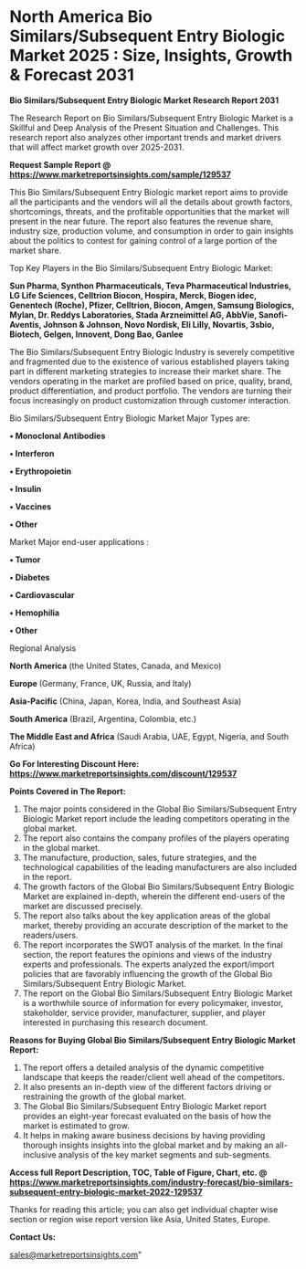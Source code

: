 # North America Bio Similars/Subsequent Entry Biologic Market 2025 : Size, Insights, Growth & Forecast 2031

<strong>Bio Similars/Subsequent Entry Biologic Market Research Report 2031</strong>

The Research Report on Bio Similars/Subsequent Entry Biologic Market is a Skillful and Deep Analysis of the Present Situation and Challenges. This research report also analyzes other important trends and market drivers that will affect market growth over 2025-2031.

<strong>Request Sample Report @ <a href=https://www.marketreportsinsights.com/sample/129537>https://www.marketreportsinsights.com/sample/129537</a></strong>

This Bio Similars/Subsequent Entry Biologic market report aims to provide all the participants and the vendors will all the details about growth factors, shortcomings, threats, and the profitable opportunities that the market will present in the near future. The report also features the revenue share, industry size, production volume, and consumption in order to gain insights about the politics to contest for gaining control of a large portion of the market share.

Top Key Players in the Bio Similars/Subsequent Entry Biologic Market:

<strong>Sun Pharma, Synthon Pharmaceuticals, Teva Pharmaceutical Industries, LG Life Sciences, Celltrion Biocon, Hospira, Merck, Biogen idec, Genentech (Roche), Pfizer, Celltrion, Biocon, Amgen, Samsung Biologics, Mylan, Dr. Reddys Laboratories, Stada Arzneimittel AG, AbbVie, Sanofi-Aventis, Johnson & Johnson, Novo Nordisk, Eli Lilly, Novartis, 3sbio, Biotech, Gelgen, Innovent, Dong Bao, Ganlee</strong>

The Bio Similars/Subsequent Entry Biologic Industry is severely competitive and fragmented due to the existence of various established players taking part in different marketing strategies to increase their market share. The vendors operating in the market are profiled based on price, quality, brand, product differentiation, and product portfolio. The vendors are turning their focus increasingly on product customization through customer interaction.

Bio Similars/Subsequent Entry Biologic Market Major Types are:

<strong>• Monoclonal Antibodies

• Interferon

• Erythropoietin

• Insulin

• Vaccines

• Other</strong>

Market Major end-user applications :

<strong>• Tumor

• Diabetes

• Cardiovascular

• Hemophilia

• Other</strong>

Regional Analysis

</u><strong><b>North America</b></strong> (the United States, Canada, and Mexico)

<strong><b>Europe </b></strong>(Germany, France, UK, Russia, and Italy)

<strong><b>Asia-Pacific</b></strong> (China, Japan, Korea, India, and Southeast Asia)

<strong><b>South America</b></strong> (Brazil, Argentina, Colombia, etc.)

<strong><b>The Middle East and Africa</b></strong> (Saudi Arabia, UAE, Egypt, Nigeria, and South Africa)

<strong>Go For Interesting Discount Here: <a href=https://www.marketreportsinsights.com/discount/129537>https://www.marketreportsinsights.com/discount/129537</a></strong>

<strong>Points Covered in The Report:</strong>
<ol>
  <li>The major points considered in the Global Bio Similars/Subsequent Entry Biologic Market report include the leading competitors operating in the global market.</li>
  <li>The report also contains the company profiles of the players operating in the global market.</li>
  <li>The manufacture, production, sales, future strategies, and the technological capabilities of the leading manufacturers are also included in the report.</li>
  <li>The growth factors of the Global Bio Similars/Subsequent Entry Biologic Market are explained in-depth, wherein the different end-users of the market are discussed precisely.</li>
  <li>The report also talks about the key application areas of the global market, thereby providing an accurate description of the market to the readers/users.</li>
  <li>The report incorporates the SWOT analysis of the market. In the final section, the report features the opinions and views of the industry experts and professionals. The experts analyzed the export/import policies that are favorably influencing the growth of the Global Bio Similars/Subsequent Entry Biologic Market.</li>
  <li>The report on the Global Bio Similars/Subsequent Entry Biologic Market is a worthwhile source of information for every policymaker, investor, stakeholder, service provider, manufacturer, supplier, and player interested in purchasing this research document.</li>
</ol>
<strong>Reasons for Buying Global Bio Similars/Subsequent Entry Biologic Market Report:</strong>

<ol>
  <li>The report offers a detailed analysis of the dynamic competitive landscape that keeps the reader/client well ahead of the competitors.</li>
  <li>It also presents an in-depth view of the different factors driving or restraining the growth of the global market.</li>
  <li>The Global Bio Similars/Subsequent Entry Biologic Market report provides an eight-year forecast evaluated on the basis of how the market is estimated to grow.</li>
  <li>It helps in making aware business decisions by having providing thorough insights insights into the global market and by making an all-inclusive analysis of the key market segments and sub-segments.</li>
</ol>
<strong>Access full Report Description, TOC, Table of Figure, Chart, etc. @ <a href=https://www.marketreportsinsights.com/industry-forecast/bio-similars-subsequent-entry-biologic-market-2022-129537>https://www.marketreportsinsights.com/industry-forecast/bio-similars-subsequent-entry-biologic-market-2022-129537</a></strong>


Thanks for reading this article; you can also get individual chapter wise section or region wise report version like Asia, United States, Europe.

<strong>Contact Us:</strong>

sales@marketreportsinsights.com"
